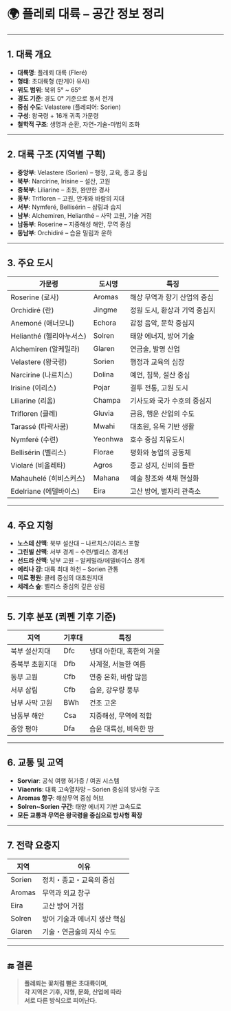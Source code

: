 # 🌍 플레뢰 대륙 – 공간 정보 정리

---

## 1. 대륙 개요

- **대륙명**: 플레뢰 대륙 (Fleré)
- **형태**: 초대륙형 (판게아 유사)
- **위도 범위**: 북위 5° ~ 65°
- **경도 기준**: 경도 0° 기준으로 동서 전개
- **중심 수도**: Velastere (플레뢰어: Sorien)
- **구성**: 왕국령 + 16개 귀족 가문령
- **철학적 구조**: 생명과 순환, 자연-기술-마법의 조화

---

## 2. 대륙 구조 (지역별 구획)

- **중앙부**: Velastere (Sorien) – 행정, 교육, 종교 중심
- **북부**: Narcirine, Irisine – 설산, 고원
- **중북부**: Liliarine – 초원, 완만한 경사
- **동부**: Trifloren – 고원, 안개와 바람의 지대
- **서부**: Nymferé, Bellisérin – 삼림과 습지
- **남부**: Alchemiren, Helianthé – 사막 고원, 기술 거점
- **남동부**: Roserine – 지중해성 해안, 무역 중심
- **동남부**: Orchidiré – 습윤 밀림과 운하

---

## 3. 주요 도시

| 가문령 | 도시명 | 특징 |
|--------|--------|------|
| Roserine (로사) | Aromas | 해상 무역과 향기 산업의 중심 |
| Orchidiré (란) | Jingme | 정원 도시, 환상과 기억 중심지 |
| Anemoné (애너모니) | Echora | 감정 음악, 문학 중심지 |
| Helianthé (헬리아누서스) | Solren | 태양 에너지, 방어 기술 |
| Alchemiren (알케밀라) | Glaren | 연금술, 발명 산업 |
| Velastere (왕국령) | Sorien | 행정과 교육의 심장 |
| Narcirine (나르치스) | Dolina | 예언, 침묵, 설산 중심 |
| Irisine (이리스) | Pojar | 결투 전통, 고원 도시 |
| Liliarine (리옴) | Champa | 기사도와 국가 수호의 중심지 |
| Trifloren (클레) | Gluvia | 금융, 행운 산업의 수도 |
| Tarassé (타락사쿰) | Mwahi | 대초원, 유목 기반 생활 |
| Nymferé (수련) | Yeonhwa | 호수 중심 치유도시 |
| Bellisérin (벨리스) | Florae | 평화와 농업의 공동체 |
| Violaré (비올레타) | Agros | 종교 성지, 신비의 들판 |
| Mahauhelé (히비스커스) | Mahana | 예술 창조와 색채 현실화 |
| Edelriane (에델바이스) | Eira | 고산 방어, 별자리 관측소 |

---

## 4. 주요 지형

- **노스테 산맥**: 북부 설산대 – 나르치스/이리스 포함
- **그린빌 산맥**: 서부 경계 – 수련/벨리스 경계선
- **선드라 산맥**: 남부 고원 – 알케밀라/에델바이스 경계
- **에리나 강**: 대륙 최대 하천 – Sorien 관통
- **미로 평원**: 클레 중심의 대초원지대
- **세레스 숲**: 벨리스 중심의 깊은 삼림

---

## 5. 기후 분포 (쾨펜 기후 기준)

| 지역 | 기후대 | 특징 |
|------|--------|------|
| 북부 설산지대 | Dfc | 냉대 아한대, 혹한의 겨울 |
| 중북부 초원지대 | Dfb | 사계절, 서늘한 여름 |
| 동부 고원 | Cfb | 연중 온화, 바람 많음 |
| 서부 삼림 | Cfb | 습윤, 강우량 풍부 |
| 남부 사막 고원 | BWh | 건조 고온 |
| 남동부 해안 | Csa | 지중해성, 무역에 적합 |
| 중앙 평야 | Dfa | 습윤 대륙성, 비옥한 땅 |

---

## 6. 교통 및 교역

- **Sorviar**: 공식 여행 허가증 / 여권 시스템
- **Viaenris**: 대륙 고속열차망 – Sorien 중심의 방사형 구조
- **Aromas 항구**: 해상무역 중심 허브
- **Solren~Sorien 구간**: 태양 에너지 기반 고속도로
- **모든 교통과 무역은 왕국령을 중심으로 방사형 확장**

---

## 7. 전략 요충지

| 지역 | 이유 |
|------|------|
| Sorien | 정치・종교・교육의 중심 |
| Aromas | 무역과 외교 창구 |
| Eira | 고산 방어 거점 |
| Solren | 방어 기술과 에너지 생산 핵심 |
| Glaren | 기술・연금술의 지식 수도 |

---

## 🔚 결론

> **플레뢰는 꽃처럼 뻗은 초대륙이며,  
> 각 지역은 기후, 지형, 문화, 산업에 따라  
> 서로 다른 방식으로 피어난다.**

